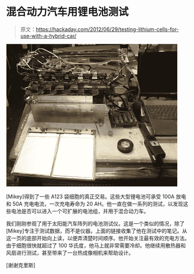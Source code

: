 # 混合动力汽车用锂电池测试

> 原文：<https://hackaday.com/2012/06/29/testing-lithium-cells-for-use-with-a-hybrid-car/>

![](img/d0f74dbdc157ae1081a21def2a58dcc6.png "testing-lithium-cells-for-a-hybrid-retrofit")

[Mikey]得到了一些 A123 袋细胞的真正交易。这些大型锂电池可承受 100A 放电和 50A 充电电流，一次充电寿命为 20 AH。他一直在做一系列的测试，以发现这些电池是否可以进入一个可扩展的电池组，并用于混合动力车。

我们刚刚参观了用于太阳能汽车阵列的电池测试仪。这是一个类似的情况，除了[Mikey]专注于测试数据，而不是仪器。上面的链接收集了他在测试中的笔记。从这一页的底部开始向上读，以便弄清楚时间顺序。他开始关注最有效的充电方法。由于细胞很快就超过了 100 华氏度，他马上就非常需要冷却。他继续用散热器和风扇进行测试，甚至带来了一台热成像相机来帮助设计。

[谢谢克里斯]